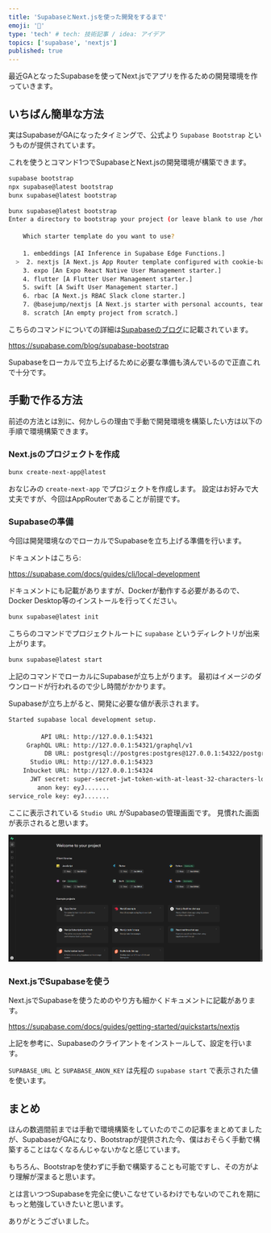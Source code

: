 ```yaml
---
title: 'SupabaseとNext.jsを使った開発をするまで'
emoji: '🐷'
type: 'tech' # tech: 技術記事 / idea: アイデア
topics: ['supabase', 'nextjs']
published: true
---
```


最近GAとなったSupabaseを使ってNext.jsでアプリを作るための開発環境を作っていきます。

## いちばん簡単な方法

実はSupabaseがGAになったタイミングで、公式より `Supabase Bootstrap` というものが提供されています。

これを使うとコマンド1つでSupabaseとNext.jsの開発環境が構築できます。

```bash
supabase bootstrap
npx supabase@latest bootstrap
bunx supabase@latest bootstrap
```

```bash
bunx supabase@latest bootstrap
Enter a directory to bootstrap your project (or leave blank to use /home/user/dev): test

    Which starter template do you want to use?

    1. embeddings [AI Inference in Supabase Edge Functions.]
  >  2. nextjs [A Next.js App Router template configured with cookie-based auth.]
    3. expo [An Expo React Native User Management starter.]
    4. flutter [A Flutter User Management starter.]
    5. swift [A Swift User Management starter.]
    6. rbac [A Next.js RBAC Slack clone starter.]
    7. @basejump/nextjs [A Next.js starter with personal accounts, teams, permissions and Stripe billing]
    8. scratch [An empty project from scratch.]
```

こちらのコマンドについての詳細は[Supabaseのブログ](https://supabase.com/blog/supabase-bootstrap)に記載されています。

https://supabase.com/blog/supabase-bootstrap

Supabaseをローカルで立ち上げるために必要な準備も済んでいるので正直これで十分です。

## 手動で作る方法

前述の方法とは別に、何かしらの理由で手動で開発環境を構築したい方は以下の手順で環境構築できます。

### Next.jsのプロジェクトを作成

```bash
bunx create-next-app@latest
```

おなじみの `create-next-app` でプロジェクトを作成します。
設定はお好みで大丈夫ですが、今回はAppRouterであることが前提です。

### Supabaseの準備

今回は開発環境なのでローカルでSupabaseを立ち上げる準備を行います。

ドキュメントはこちら:

https://supabase.com/docs/guides/cli/local-development

ドキュメントにも記載がありますが、Dockerが動作する必要があるので、Docker Desktop等のインストールを行ってください。

```bash
bunx supabase@latest init
```

こちらのコマンドでプロジェクトルートに `supabase` というディレクトリが出来上がります。

```bash
bunx supabase@latest start
```

上記のコマンドでローカルにSupabaseが立ち上がります。
最初はイメージのダウンロードが行われるので少し時間がかかります。

Supabaseが立ち上がると、開発に必要な値が表示されます。

```bash
Started supabase local development setup.

         API URL: http://127.0.0.1:54321
     GraphQL URL: http://127.0.0.1:54321/graphql/v1
          DB URL: postgresql://postgres:postgres@127.0.0.1:54322/postgres
      Studio URL: http://127.0.0.1:54323
    Inbucket URL: http://127.0.0.1:54324
      JWT secret: super-secret-jwt-token-with-at-least-32-characters-long
        anon key: eyJ.......
service_role key: eyJ.......
```

ここに表示されている `Studio URL` がSupabaseの管理画面です。
見慣れた画面が表示されると思います。

![](/images/2024-04-21-01.png)

### Next.jsでSupabaseを使う

Next.jsでSupabaseを使うためのやり方も細かくドキュメントに記載があります。

https://supabase.com/docs/guides/getting-started/quickstarts/nextjs

上記を参考に、Supabaseのクライアントをインストールして、設定を行います。

`SUPABASE_URL` と `SUPABASE_ANON_KEY` は先程の `supabase start` で表示された値を使います。

## まとめ

ほんの数週間前までは手動で環境構築をしていたのでこの記事をまとめてましたが、SupabaseがGAになり、Bootstrapが提供された今、僕はおそらく手動で構築することはなくなるんじゃないかなと感じています。

もちろん、Bootstrapを使わずに手動で構築することも可能ですし、その方がより理解が深まると思います。

とは言いつつSupabaseを完全に使いこなせているわけでもないのでこれを期にもっと勉強していきたいと思います。

ありがとうございました。
